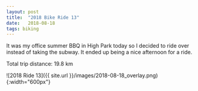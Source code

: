 ```yaml
---
layout: post
title:  "2018 Bike Ride 13"
date:   2018-08-18
tags: biking
---
```


It was my office summer BBQ in High Park today so I decided to ride over instead of taking the subway. It ended up being a nice afternoon for a ride.

Total trip distance: 19.8 km

![2018 Ride 13]({{ site.url }}/images/2018-08-18_overlay.png){:width="600px"}
